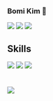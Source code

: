 ### Bomi Kim 🌱

<img src="https://img.shields.io/badge/Tistory-pink?style=flat&logo=Tistory&logoColor=000000"/>
<img src="https://img.shields.io/badge/ekki88-1DA1F2?style=flat&logo=Twitter&logoColor=fff"/>
<img src="https://img.shields.io/badge/-ekki88%40gmail.com-yellowgreen">


## Skills
<img src="https://img.shields.io/badge/React-fff?style=flat&logo=React&logoColor=61DAFB"/>
<img src="https://img.shields.io/badge/HTML5-fff?style=flat&logo=HTML5&logoColor=E34F26"/>
<img src="https://img.shields.io/badge/CSS3-fff?style=flat&logo=CSS3&logoColor=1572B6"/>

#

<img src="https://img.shields.io/badge/ekki88@gmail.com-yellowgreen?style=flat&o="/>

#
